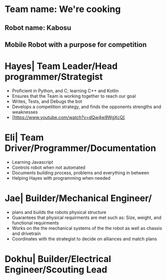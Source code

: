# Team name: We're cooking

## Robot name: Kabosu

## Mobile Robot with a purpose for competition

# Hayes| Team Leader/Head programmer/Strategist
  * Proficient in Python, and C; learning C++ and Kotlin
  * Ensures that the Team is working together to reach our goal
  * Writes, Tests, and Debugs the bot
  * Develops a competition strategy, and finds the opponents strengths and weaknesses
  * [https://www.youtube.com/watch?v=dQw4w9WgXcQ]

# Eli| Team Driver/Programmer/Documentation
  * Learning Javascript
  * Controls robot when not automated
  * Documents building process, problems and everything in between
  * Helping Hayes with programming when needed

# Jae| Builder/Mechanical Engineer/
* plans and builds the robots physical structure
* Guarantees that physical requirments are met such as: Size, weight, and functional requirments
* Works on the the mechanical systems of the the robot as well as chassis and drivetrain
* Coordinates with the strategist to decide on alliances and match plans

# Dokhu| Builder/Electrical Engineer/Scouting Lead


